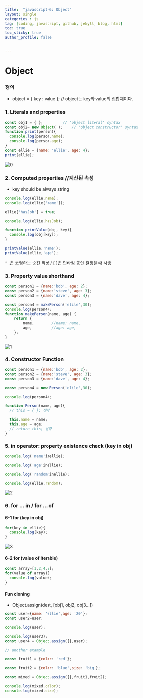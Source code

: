 ```yaml
---
title:  "javascript-6: Object"
layout: single
categories : js
tag: [coding, javascript, github, jekyll, blog, html]
toc: true
toc_sticky: true
author_profile: false


---
```




# Object



### 정의

- object = { key : value };    // object는 key와 value의 집합체이다.



### 1. Literals and properties

```js
const obj1 = { };         // 'object literal' syntax
const obj2= new Object( );    // 'object constructor' syntax
function print(person){
  console.log(person.name);
  console.log(person.age);
}
const ellie = {name: 'ellie', age: 4};
print(ellie);
```

![0](https://user-images.githubusercontent.com/111720411/196919570-6d54ebe8-5f6e-496d-ad59-e159a7a958d2.jpg)




### 2. Computed properties //계산된 속성

- key should be always string

```js
console.log(ellie.name);
console.log(ellie['name']);  

ellie['hasJob'] = true;

console.log(ellie.hasJob);

function printValue(obj, key){
  console.log(obj[key]);
}

printValue(ellie,'name');
printValue(ellie,'age');
```


\* .은 코딩하는 순간 작성 / [ ]은 런타임 동안 결정될 때 사용

### 3. Property value shorthand

```js
const person1 = {name:'bob', age: 2};
const person2 = {name:'steve', age: 3};
const person3 = {name:'dave', age: 4};

const person4 = makePerson('elile',30);
console.log(person4);
function makePerson(name, age) {
    return {
        name,        //name: name,
        age,         //age: age,   
    };
}
```

![1](https://user-images.githubusercontent.com/111720411/196919660-9c82b634-59ce-488d-8dfa-960c33c26e62.jpg)


### 4. Constructor Function

```js
const person1 = {name:'bob', age: 2};
const person2 = {name:'steve', age: 3};
const person3 = {name:'dave', age: 4};

const person4 = new Person('elile',30);

console.log(person4);

function Person(name, age){
  // this = { }; 생략

  this.name = name;
  this.age = age;
  // return this; 생략
}
```





### 5. in operator: property existence check (key in obj)

```js
console.log('name'inellie);

console.log('age'inellie);

console.log('random'inellie);

console.log(ellie.random);
```

![2](https://user-images.githubusercontent.com/111720411/196919694-f109a8a0-1647-4a08-9dcd-09f4d5bcbdaf.jpg)

### 6. for ... in  / for ... of

#### 6-1  for (key in obj)

```js
for(key in ellie){
  console.log(key);
}
```
![3](https://user-images.githubusercontent.com/111720411/196919768-e081c3c6-1d12-4e4c-bc4a-889b7940577b.jpg)


#### 6-2 for (value of iterable)

```js
const array=[1,2,4,5];
for(value of array){
  console.log(value);
}
```





#### Fun cloning

- Object.assign(dest, [obj1, obj2, obj3...])

```js
const user={name: 'ellie',age: '20'};
const user2=user;

console.log(user);

console.log(user3);
const user4 = Object.assign({},user);

```



```js
// another example

const fruit1 = {color: 'red'};

const fruit2 = {color: 'blue',size: 'big'};

const mixed = Object.assign({},fruit1,fruit2);

console.log(mixed.color);
console.log(mixed.size);

```





